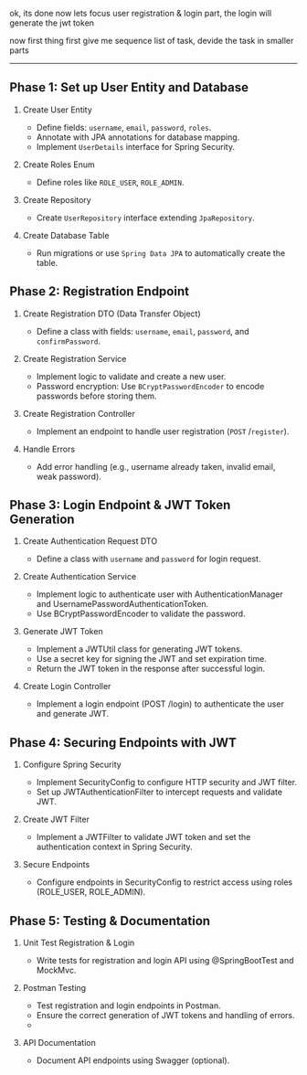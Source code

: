 ok, its done 
now lets focus user registration & login part,
the login will generate the jwt token

now first thing first give me sequence list of task, devide the task in smaller parts

--------------------
## Phase 1: Set up User Entity and Database  
1. Create User Entity  

    - Define fields: `username`, `email`, `password`, `roles`.  
    - Annotate with JPA annotations for database mapping.  
    - Implement `UserDetails` interface for Spring Security.  

2. Create Roles Enum  

    - Define roles like `ROLE_USER`, `ROLE_ADMIN`.  

3. Create Repository  

    - Create `UserRepository` interface extending `JpaRepository`.  

4. Create Database Table  

    - Run migrations or use `Spring Data JPA` to automatically create the table.  


## Phase 2: Registration Endpoint  
1. Create Registration DTO (Data Transfer Object)  

    - Define a class with fields: `username`, `email`, `password`, and `confirmPassword`.  

2. Create Registration Service  

    - Implement logic to validate and create a new user.  
    - Password encryption: Use `BCryptPasswordEncoder` to encode passwords before storing them.  

3. Create Registration Controller  

    - Implement an endpoint to handle user registration (`POST` /`register`).    

4. Handle Errors  

    - Add error handling (e.g., username already taken, invalid email, weak password).  

## Phase 3: Login Endpoint & JWT Token Generation  
1. Create Authentication Request DTO  

    - Define a class with `username` and `password` for login request.  

2. Create Authentication Service  

    - Implement logic to authenticate user with AuthenticationManager and UsernamePasswordAuthenticationToken.  
    - Use BCryptPasswordEncoder to validate the password.  

3. Generate JWT Token  

    - Implement a JWTUtil class for generating JWT tokens.  
    - Use a secret key for signing the JWT and set expiration time.  
    - Return the JWT token in the response after successful login.  

4. Create Login Controller  

    - Implement a login endpoint (POST /login) to authenticate the user and generate JWT.  

## Phase 4: Securing Endpoints with JWT
1. Configure Spring Security

    - Implement SecurityConfig to configure HTTP security and JWT filter.  
    - Set up JWTAuthenticationFilter to intercept requests and validate JWT.  

2. Create JWT Filter  

    - Implement a JWTFilter to validate JWT token and set the authentication context in Spring Security.  

3. Secure Endpoints  

    - Configure endpoints in SecurityConfig to restrict access using roles (ROLE_USER, ROLE_ADMIN).  

## Phase 5: Testing & Documentation  
1. Unit Test Registration & Login  

    - Write tests for registration and login API using @SpringBootTest and MockMvc.  

2. Postman Testing  

    - Test registration and login endpoints in Postman.  
    - Ensure the correct generation of JWT tokens and handling of errors.  
    - 
3. API Documentation  

    - Document API endpoints using Swagger (optional).  